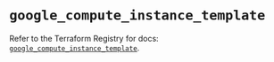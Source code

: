 # `google_compute_instance_template`

Refer to the Terraform Registry for docs: [`google_compute_instance_template`](https://registry.terraform.io/providers/hashicorp/google/5.23.0/docs/resources/compute_instance_template).
